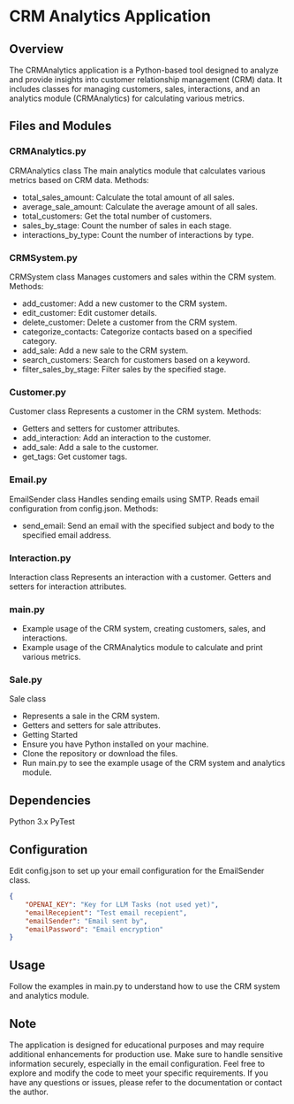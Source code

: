 # CRM Analytics Application

## Overview
The CRMAnalytics application is a Python-based tool designed to analyze and provide insights into customer relationship management (CRM) data. It includes classes for managing customers, sales, interactions, and an analytics module (CRMAnalytics) for calculating various metrics.

## Files and Modules
### CRMAnalytics.py
CRMAnalytics class
The main analytics module that calculates various metrics based on CRM data.
Methods:
- total_sales_amount: Calculate the total amount of all sales.
- average_sale_amount: Calculate the average amount of all sales.
- total_customers: Get the total number of customers.
- sales_by_stage: Count the number of sales in each stage.
- interactions_by_type: Count the number of interactions by type.
### CRMSystem.py
CRMSystem class
Manages customers and sales within the CRM system.
Methods:
- add_customer: Add a new customer to the CRM system.
- edit_customer: Edit customer details.
- delete_customer: Delete a customer from the CRM system.
- categorize_contacts: Categorize contacts based on a specified category.
- add_sale: Add a new sale to the CRM system.
- search_customers: Search for customers based on a keyword.
- filter_sales_by_stage: Filter sales by the specified stage.
### Customer.py
Customer class
Represents a customer in the CRM system.
Methods:
- Getters and setters for customer attributes.
- add_interaction: Add an interaction to the customer.
- add_sale: Add a sale to the customer.
- get_tags: Get customer tags.
### Email.py
EmailSender class
Handles sending emails using SMTP.
Reads email configuration from config.json.
Methods:
- send_email: Send an email with the specified subject and body to the specified email address.
### Interaction.py
Interaction class
Represents an interaction with a customer.
Getters and setters for interaction attributes.
### main.py
- Example usage of the CRM system, creating customers, sales, and interactions.
- Example usage of the CRMAnalytics module to calculate and print various metrics.
### Sale.py
Sale class
- Represents a sale in the CRM system.
- Getters and setters for sale attributes.
- Getting Started
- Ensure you have Python installed on your machine.
- Clone the repository or download the files.
- Run main.py to see the example usage of the CRM system and analytics module.
## Dependencies
Python 3.x
PyTest

## Configuration
Edit config.json to set up your email configuration for the EmailSender class.

```json
{
    "OPENAI_KEY": "Key for LLM Tasks (not used yet)",
    "emailRecepient": "Test email recepient",
    "emailSender": "Email sent by",
    "emailPassword": "Email encryption"
}
```
## Usage
Follow the examples in main.py to understand how to use the CRM system and analytics module.

## Note
The application is designed for educational purposes and may require additional enhancements for production use.
Make sure to handle sensitive information securely, especially in the email configuration.
Feel free to explore and modify the code to meet your specific requirements. If you have any questions or issues, please refer to the documentation or contact the author.
